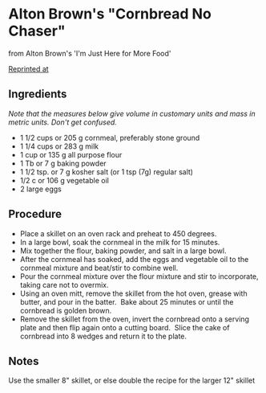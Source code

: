 # Alton Brown's "Cornbread No Chaser"
from Alton Brown's 'I'm Just Here for More Food'

[Reprinted at](http://ediblegivens.blogspot.com/2010/11/alton-browns-cornbread-no-chaser.html)

## Ingredients
_Note that the measures below give volume in customary units and mass in metric units.  Don't get confused._
- 1 1/2 cups or 205 g     cornmeal, preferably stone ground
- 1 1/4 cups or 283 g     milk
- 1 cup      or 135 g     all purpose flour
- 1 Tb       or 7 g       baking powder
- 1 1/2 tsp. or 7 g       kosher salt (or 1 tsp (7g) regular salt)
- 1/2 c      or 106 g     vegetable oil
- 2 large eggs

## Procedure
- Place a skillet on an oven rack and preheat to 450 degrees.
- In a large bowl, soak the cornmeal in the milk for 15 minutes.
- Mix together the flour, baking powder, and salt in a large bowl.
- After the cornmeal has soaked, add the eggs and vegetable oil to the cornmeal mixture and beat/stir to combine well.
- Pour the cornmeal mixture over the flour mixture and stir to incorporate, taking care not to overmix.
- Using an oven mitt, remove the skillet from the hot oven, grease with butter, and pour in the batter.  Bake about 25 minutes or until the cornbread is golden brown.
- Remove the skillet from the oven, invert the cornbread onto a serving plate and then flip again onto a cutting board.  Slice the cake of cornbread into 8 wedges and return it to the plate.

## Notes
Use the smaller 8" skillet, or else double the recipe for the larger 12" skillet
